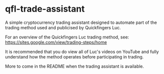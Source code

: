 # qfl-trade-assistant
A simple cryptocurrency trading assistant designed to automate part of the trading method used and publicised by Quickfingers Luc.

For an overview of the Quickfingers Luc trading method, see:
https://sites.google.com/view/trading-steps/home

It is recommended that you do view all of Luc's videos on YouTube and fully understand how the method operates before participating in trading.

More to come in the README when the trading assistant is available.
